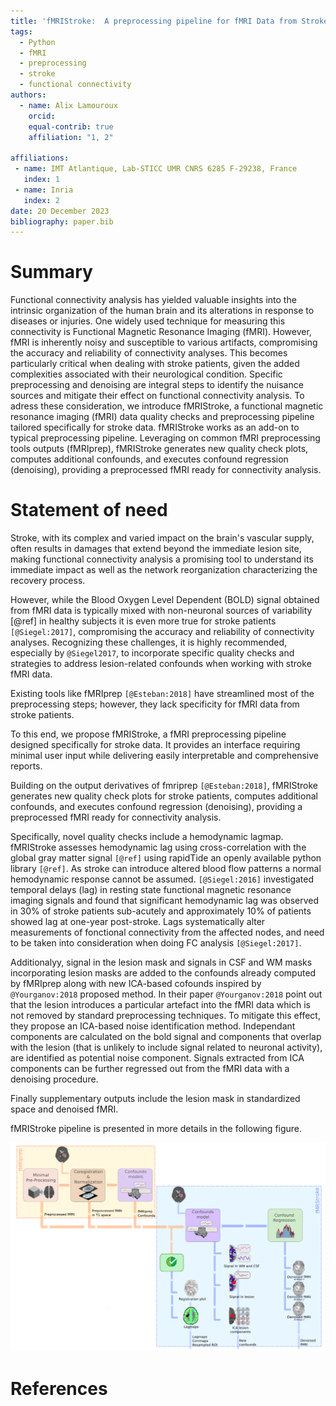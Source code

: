 ```yaml
---
title: 'fMRIStroke:  A preprocessing pipeline for fMRI Data from Stroke patients'
tags:
  - Python
  - fMRI
  - preprocessing
  - stroke
  - functional connectivity
authors:
  - name: Alix Lamouroux
    orcid: 
    equal-contrib: true
    affiliation: "1, 2" 

affiliations:
 - name: IMT Atlantique, Lab-STICC UMR CNRS 6285 F-29238, France
   index: 1
 - name: Inria
   index: 2
date: 20 December 2023
bibliography: paper.bib
---
```


# Summary
Functional connectivity analysis has yielded valuable insights into the intrinsic organization of the human brain and its alterations in response to diseases or injuries. One widely used technique for measuring this connectivity is Functional Magnetic Resonance Imaging (fMRI). However, fMRI is inherently noisy and susceptible to various artifacts, compromising the accuracy and reliability of connectivity analyses. This becomes particularly critical when dealing with stroke patients, given the added complexities associated with their neurological condition. Specific preprocessing and denoising are integral steps to identify the nuisance sources and mitigate their effect on functional connectivity analysis. 
To adress these consideration, we introduce fMRIStroke, a functional magnetic resonance imaging (fMRI) data quality checks and preprocessing pipeline tailored specifically for stroke data. fMRIStroke works as an add-on to typical preprocessing pipeline. Leveraging on common fMRI preprocessing tools outputs (fMRIprep), fMRIStroke generates new quality check plots, computes additional confounds, and executes confound regression (denoising), providing a preprocessed fMRI ready for connectivity analysis. 



# Statement of need
Stroke, with its complex and varied impact on the brain's vascular supply, often results in damages that extend beyond the immediate lesion site, making functional connectivity analysis a promising tool to understand its immediate impact as well as the network reorganization characterizing the recovery process. 

However, while the Blood Oxygen Level Dependent (BOLD) signal obtained from fMRI data is typically mixed with non-neuronal sources of variability [@ref] in healthy subjects it is even more true for stroke patients `[@Siegel:2017]`, compromising the accuracy and reliability of connectivity analyses. 
Recognizing these challenges, it is highly recommended, especially by `@Siegel2017`, to incorporate specific quality checks and strategies to address lesion-related confounds when working with stroke fMRI data. 

Existing tools like fMRIprep `[@Esteban:2018]` have streamlined most of the preprocessing steps; however, they lack specificity for fMRI data from stroke patients. 

To this end, we propose fMRIStroke, a fMRI preprocessing pipeline designed specifically for stroke data. It provides an interface requiring minimal user input while delivering easily interpretable and comprehensive reports. 

Building on the output derivatives of fmriprep `[@Esteban:2018]`, fMRIStroke generates new quality check plots for stroke patients, computes additional confounds, and executes confound regression (denoising), providing a preprocessed fMRI ready for connectivity analysis.

Specifically, novel quality checks include a hemodynamic lagmap. fMRIStroke assesses hemodynamic lag using cross-correlation with the global gray matter signal `[@ref]` using rapidTide an openly available python library `[@ref]`. As stroke can introduce altered blood flow patterns a normal hemodynamic response cannot be assumed. `[@Siegel:2016]` investigated temporal delays (lag) in resting state functional magnetic resonance imaging signals and found that significant hemodynamic lag was observed in 30% of stroke patients sub-acutely and approximately 10% of patients showed lag at one-year post-stroke. Lags systematically alter measurements of fonctional connectivity from the affected nodes, and need to be taken into consideration when doing FC analysis `[@Siegel:2017]`.

Additionalyy, signal in the lesion mask and signals in CSF and WM masks incorporating lesion masks are added to the confounds already computed by fMRIprep along with new ICA-based cofounds inspired by `@Yourganov:2018` proposed method. In their paper `@Yourganov:2018` point out that the lesion introduces a particular artefact into the fMRI data which is not removed by standard preprocessing techniques. To mitigate this effect, they propose an ICA-based noise identification method. Independant components are calculated on the bold signal and components that overlap with the lesion (that is unlikely to include signal related to neuronal activity), are identified as potential noise component. Signals extracted from ICA components can be further regressed out from the fMRI data with a denoising procedure.

Finally supplementary outputs include the lesion mask in standardized space and denoised fMRI. 

fMRIStroke pipeline is presented in more details in the following figure. 


![fMRIStroke pipeline.](https://github.com/alixlam/fmristroke/blob/main/docs/_static/fmristroke_pipeline.png)

# References
